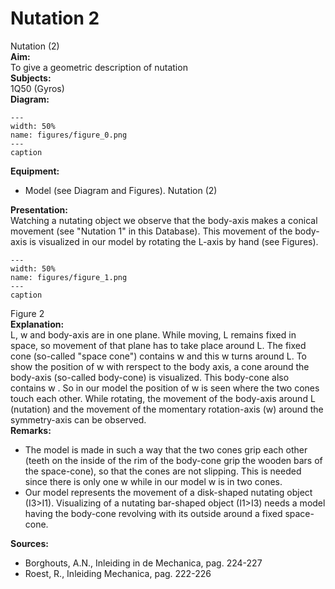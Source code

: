 # Nutation  2  
 Nutation (2)   
<b> Aim: </b>  
 To give a geometric description of nutation    
<b> Subjects: </b>  
 1Q50 (Gyros)   
<b> Diagram: </b>  
   
```{figure} figures/figure_0.png  
---  
width: 50%  
name: figures/figure_0.png  
---  
caption  
``` 
      
<b> Equipment: </b>  
 
 *  Model (see Diagram and Figures). Nutation (2)
    
<b> Presentation: </b>  
 Watching a nutating object we observe that the body-axis makes a conical movement (see "Nutation 1" in this Database). This movement of the body-axis is visualized in our model by rotating the L-axis by hand (see Figures).     
```{figure} figures/figure_1.png  
---  
width: 50%  
name: figures/figure_1.png  
---  
caption  
``` 
 Figure 2    
<b> Explanation: </b>  
 L, w and body-axis are in one plane. While moving, L remains fixed in space, so movement of that plane has to take place around L. The fixed cone (so-called "space cone") contains w and this w turns around L. To show the position of w with rerspect to the body axis, a cone around the body-axis (so-called body-cone) is visualized. This body-cone also contains w . So in our model the position of w is seen where the two cones touch each other. While rotating, the movement of the body-axis around L (nutation) and the movement of the momentary rotation-axis  (w) around the symmetry-axis can be observed.    
<b> Remarks: </b>  
 
 *  The model is made in such a way that the two cones grip each other (teeth on the inside of the rim of the body-cone grip the wooden bars of the space-cone), so that the cones are not slipping. This is needed since there is only one w while in our model w is in two cones. 
 *  Our model represents the movement of a disk-shaped nutating object (I3>I1). Visualizing of a nutating bar-shaped object (I1>I3) needs a model having the body-cone revolving with its outside around a fixed space-cone.
   
<b> Sources: </b>  
 
 *  Borghouts, A.N., Inleiding in de Mechanica, pag. 224-227 
 *  Roest, R., Inleiding Mechanica, pag. 222-226
 